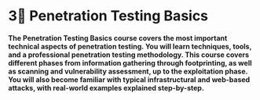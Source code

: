 # 3⃣ Penetration Testing Basics

#### The Penetration Testing Basics course covers the most important technical aspects of penetration testing. You will learn techniques, tools, and a professional penetration testing methodology. This course covers different phases from information gathering through footprinting, as well as scanning and vulnerability assessment, up to the exploitation phase. You will also become familiar with typical infrastructural and web-based attacks, with real-world examples explained step-by-step.
